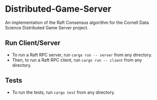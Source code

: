 # Distributed-Game-Server

An implementation of the Raft Consensus algorithm for the Cornell Data Science Distributed Game Server project.

## Run Client/Server

- To run a Raft RPC server, run `cargo run -- server` from any directory.
- Then, to run a Raft RPC client, run `cargo run -- client` from any directory.

## Tests

- To run the tests, run `cargo test` from any directory.
